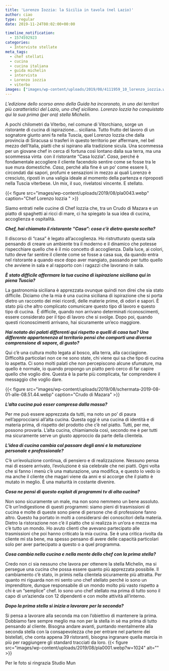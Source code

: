 ```yaml
---
title: 'Lorenzo Iozzia: la Sicilia in tavola (nel Lazio)'
author: ciao
type: regular
date: 2019-11-24T08:02:00+00:00

timeline_notification:
  - 1574592923
categories:
  - Interviste stellate
meta_tags:
  - chef stellati
  - cucina
  - cucina italiana
  - guida michelin
  - intervista
  - Lorenzo iozzia
  - viterbo
images: ["images/wp-content/uploads/2019/08/4111959_10_lorenzo_iozzia.webp"]
---
```

 

_L’edizione dello scorso anno della Guida ha incoronato, in uno dei territori più caratteristici del Lazio, uno chef siciliano. Lorenzo Iozzia ha conquistato qui la sua prima (per ora) stella Michelin._

A pochi chilometri da Viterbo, nel comune di Vitorchiano, sorge un ristorante di cucina di ispirazione… siciliana. Tutto frutto del lavoro di un sognatore giunto anni fa nella Tuscia, quel Lorenzo Iozzia che dalla provincia di Siracusa si trasferì in questo territorio per affermare, nel bel mezzo dell’Italia, piatti che si ispirano alla tradizione sicula. Una scommessa per un giovane chef in cerca di fortuna così lontano dalla sua terra, ma una scommessa vinta&nbsp; con il ristorante “Casa Iozzìa”. _Casa_, perché è fondamentale accogliere il cliente facendolo sentire come se fosse tra le sue mura domestiche. _Casa_, perché alla fine è un po’ come essere lì, circondati dai sapori, profumi e sensazioni in mezzo ai quali Lorenzo è cresciuto, riposti in una valigia ideale al momento della partenza e riproposti nella Tuscia viterbese. Un mix, il suo, rivelatosi vincente. E stellato.&nbsp;


{{< figure src="images/wp-content/uploads/2019/08/pla0043.webp" caption="Chef Lorenzo Iozzia " >}}


Siamo entrati nelle cucine di Chef Iozzia che, tra un Crudo di Mazara e un piatto di spaghetti ai ricci di mare, ci ha spiegato la sua idea di cucina, accoglienza e ospitalità.

**_Chef, hai chiamato il ristorante “Casa”: cosa c’è dietro questa scelta?_**

Il discorso di “casa” è legato all’accoglienza. Ho ristrutturato questa sala pensando di creare un ambiente tra il moderno e il dinamico che potesse rispecchiare quello che è il mio concetto di accoglienza. Dalla luce, ai colori, tutto deve far sentire il cliente come se fosse a casa sua, da quando entra nel ristorante a quando esce dopo aver mangiato, passando per tutto quello che avviene in sala e al rapporto con i ragazzi che lavorano in sala.

**_È stato difficile affermare la tua cucina di ispirazione siciliana qui in piena Tuscia?_**

La gastronomia siciliana è apprezzata ovunque quindi non direi che sia stato difficile. Diciamo che la mia è una cucina siciliana di ispirazione che si porta dietro un racconto dei miei ricordi, delle materie prime, di odori e sapori. È stato più che altro complicato comunicare questo tipo di lavoro e questo tipo di cucina.&nbsp; È difficile, quando non arrivano determinati riconoscimenti, essere considerato per il tipo di lavoro che si svolge. Dopo poi, quando questi riconoscimenti arrivano, hai sicuramente un’eco maggiore.

**_Hai notato dei palati differenti qui rispetto a quelli di casa tua? Una differente appartenenza al territorio pensi che comporti una diversa comprensione di sapore, di gusto?_**

Qui c’è una cultura molto legata al bosco, alla terra, alla cacciagione. Difficoltà particolari non ce ne sono state, chi viene qui sa che tipo di cucina lo aspetta. Ci sono molti palati che non percepiscono alcune sfumature, ma quello è normale, io quando propongo un piatto però cerco di far capire quello che voglio dire. Questa è la parte più complicata, far comprendere il messaggio che voglio dare.&nbsp;


{{< figure src="images/wp-content/uploads/2019/08/schermata-2019-08-01-alle-08.51.44.webp" caption="Crudo di Mazara" >}}


**_L’alta cucina può esser compresa dalla massa?_**

Per me può essere apprezzata da tutti, ma noto un po’ di paura nell’approcciarsi all’alta cucina. Questa oggi è una cucina di identità e di materia prima, di rispetto del prodotto che c’è nel piatto. Tutti, per me, possono provarla. L’alta cucina, chiamiamola così, secondo me è per tutti ma sicuramente serve un giusto approccio da parte della clientela.

**_L’idea di cucina cambia col passare degli anni e la maturazione personale e professionale?_**

C’è un’evoluzione continua, di pensiero e di realizzazione. Nessuno pensa mai di essere arrivato, l’evoluzione è sia celebrale che nei piatti. Ogni volta che si fanno i menù c’è una maturazione, una modifica, e questo lo vedo io ma anche il cliente che magari viene da anni e si accorge che il piatto è mutato in meglio. È una maturità in costante divenire.

**_Cosa ne pensi di questo exploit di programmi tv di alta cucina?_**

Non sono sicuramente un male, ma non sono nemmeno un bene assoluto. C’è un’indigestione di questi programmi: siamo pieni di trasmissioni di cucina e molte di queste sono piene di persone che di professione fanno altro. Questo ha portato in molti a considerarsi dei conoscitori della materia. Dietro la ristorazione non c’è il piatto che si realizza in un’ora e mezza ma c’è tutto un mondo. Ho avuto clienti che avevano partecipato alle trasmissioni che poi hanno criticato la mia cucina. Se è una critica rivolta da cliente mi sta bene, ma spesso pensano di avere delle capacità particolari solo per aver partecipato a questo o a quel programma.&nbsp;

**_Cosa cambia nella cucina e nella mente dello chef con la prima stella?&nbsp;_**

Credo non ci sia nessuno che lavora per ottenere la stella Michelin, ma si persegue una cucina che possa essere quanto più apprezzata possibile. Il cambiamento c’è stato, in primis nella clientela sicuramente più attratta. Per quanto mi riguarda non mi sento uno chef stellato perché io sono un imprenditore, dunque responsabile di un mondo molto più vasto rispetto a chi è un “semplice” chef. Io sono uno chef stellato ma prima di tutto sono il capo di un’azienda con 12 dipendenti e con molte attività all’interno.&nbsp;

**_Dopo la prima stella si inizia a lavorare per la seconda?_**

Si pensa a lavorare alla seconda ma con l’obiettivo di mantenere la prima. Dobbiamo fare sempre meglio ma non per la stella in sé ma prima di tutto pensando al cliente. Bisogna andare avanti, puntando mentalmente alla seconda stella con la consapevolezza che per entrare nel parterre dei bistellati, che conta appena 39 ristoranti, bisogna ingranare quella marcia in più per raggiungere gli standard tracciati da loro.
{{< figure src="images/wp-content/uploads/2019/08/pla0001.webp?w=1024" alt="" >}}
 

Per le foto si ringrazia Studio Mun